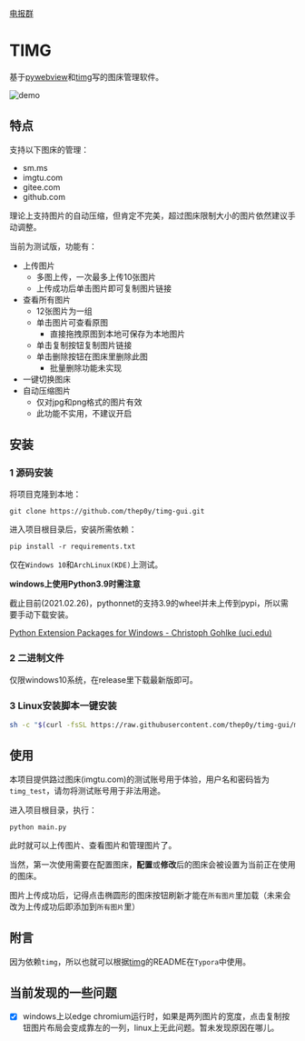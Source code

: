 [电报群](https://t.me/pytimg)

# TIMG

基于[pywebview](https://github.com/r0x0r/pywebview)和[timg](https://github.com/thep0y/timg)写的图床管理软件。

![demo](https://github.com/thep0y/image-bed/raw/main/md/timg-gui-demo.webp)

## 特点

支持以下图床的管理：

- sm.ms
- imgtu.com
- gitee.com
- github.com

理论上支持图片的自动压缩，但肯定不完美，超过图床限制大小的图片依然建议手动调整。

当前为测试版，功能有：

- 上传图片
  - 多图上传，一次最多上传10张图片
  - 上传成功后单击图片即可复制图片链接
- 查看所有图片
  - 12张图片为一组
  - 单击图片可查看原图
    - 直接拖拽原图到本地可保存为本地图片
  - 单击复制按钮复制图片链接
  - 单击删除按钮在图床里删除此图
    - 批量删除功能未实现
- 一键切换图床
- 自动压缩图片
  - 仅对jpg和png格式的图片有效
  - 此功能不实用，不建议开启

## 安装

### 1 源码安装

将项目克隆到本地：

```shell
git clone https://github.com/thep0y/timg-gui.git
```

进入项目根目录后，安装所需依赖：

```shell
pip install -r requirements.txt
```

仅在`Windows 10`和`ArchLinux(KDE)`上测试。

**windows上使用Python3.9时需注意**

截止目前(2021.02.26)，pythonnet的支持3.9的wheel并未上传到pypi，所以需要手动下载安装。

[Python Extension Packages for Windows - Christoph Gohlke (uci.edu)](https://www.lfd.uci.edu/~gohlke/pythonlibs/#pythonnet)

### 2 二进制文件

仅限windows10系统，在release里下载最新版即可。

### 3 Linux安装脚本一键安装

```sh
sh -c "$(curl -fsSL https://raw.githubusercontent.com/thep0y/timg-gui/main/install.sh)"
```

## 使用

本项目提供路过图床(imgtu.com)的测试账号用于体验，用户名和密码皆为`timg_test`，请勿将测试账号用于非法用途。



进入项目根目录，执行：

```shell
python main.py
```

此时就可以上传图片、查看图片和管理图片了。

当然，第一次使用需要在配置图床，**配置**或**修改**后的图床会被设置为当前正在使用的图床。

图片上传成功后，记得点击椭圆形的图床按钮刷新才能在`所有图片`里加载（未来会改为上传成功后即添加到`所有图片`里）

## 附言

因为依赖`timg`，所以也就可以根据[timg](https://github.com/thep0y/timg)的README在`Typora`中使用。

## 当前发现的一些问题

- [x] windows上以edge chromium运行时，如果是两列图片的宽度，点击复制按钮图片布局会变成靠左的一列，linux上无此问题。暂未发现原因在哪儿。

